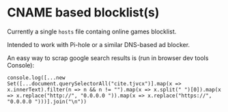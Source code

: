 # CNAME based blocklist(s)

Currently a single `hosts` file containg online games blocklist.

Intended to work with Pi-hole or a similar DNS-based ad blocker.

An easy way to scrap google search results is (run in browser dev tools Console):

```
console.log([...new Set([...document.querySelectorAll("cite.tjvcx")].map(x => x.innerText).filter(n => n && n != "").map(x => x.split(" ")[0]).map(x => x.replace("http://", "0.0.0.0 ")).map(x => x.replace("https://", "0.0.0.0 ")))].join("\n"))
```
